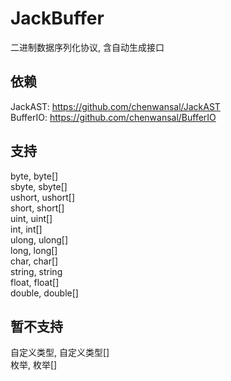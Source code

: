 # JackBuffer
二进制数据序列化协议, 含自动生成接口

## 依赖
JackAST: https://github.com/chenwansal/JackAST  
BufferIO: https://github.com/chenwansal/BufferIO

## 支持
byte, byte[]  
sbyte, sbyte[]  
ushort, ushort[]  
short, short[]  
uint, uint[]  
int, int[]  
ulong, ulong[]  
long, long[]  
char, char[]  
string, string[](utf-8)  
float, float[]  
double, double[]  

## 暂不支持
自定义类型, 自定义类型[]  
枚举, 枚举[]  

